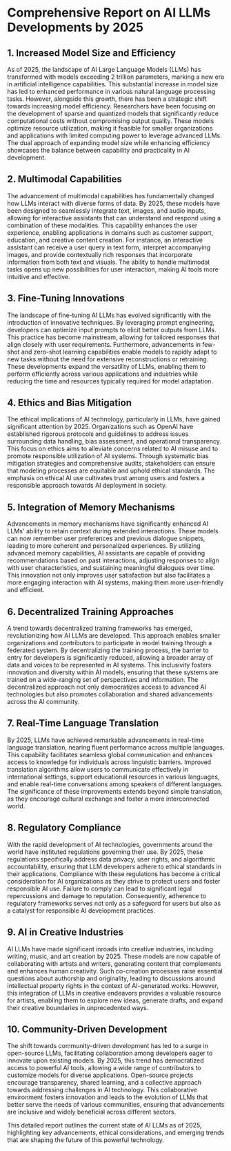 # Comprehensive Report on AI LLMs Developments by 2025

## 1. Increased Model Size and Efficiency
As of 2025, the landscape of AI Large Language Models (LLMs) has transformed with models exceeding 2 trillion parameters, marking a new era in artificial intelligence capabilities. This substantial increase in model size has led to enhanced performance in various natural language processing tasks. However, alongside this growth, there has been a strategic shift towards increasing model efficiency. Researchers have been focusing on the development of sparse and quantized models that significantly reduce computational costs without compromising output quality. These models optimize resource utilization, making it feasible for smaller organizations and applications with limited computing power to leverage advanced LLMs. The dual approach of expanding model size while enhancing efficiency showcases the balance between capability and practicality in AI development.

## 2. Multimodal Capabilities
The advancement of multimodal capabilities has fundamentally changed how LLMs interact with diverse forms of data. By 2025, these models have been designed to seamlessly integrate text, images, and audio inputs, allowing for interactive assistants that can understand and respond using a combination of these modalities. This capability enhances the user experience, enabling applications in domains such as customer support, education, and creative content creation. For instance, an interactive assistant can receive a user query in text form, interpret accompanying images, and provide contextually rich responses that incorporate information from both text and visuals. The ability to handle multimodal tasks opens up new possibilities for user interaction, making AI tools more intuitive and effective.

## 3. Fine-Tuning Innovations
The landscape of fine-tuning AI LLMs has evolved significantly with the introduction of innovative techniques. By leveraging prompt engineering, developers can optimize input prompts to elicit better outputs from LLMs. This practice has become mainstream, allowing for tailored responses that align closely with user requirements. Furthermore, advancements in few-shot and zero-shot learning capabilities enable models to rapidly adapt to new tasks without the need for extensive reconstructions or retraining. These developments expand the versatility of LLMs, enabling them to perform efficiently across various applications and industries while reducing the time and resources typically required for model adaptation.

## 4. Ethics and Bias Mitigation
The ethical implications of AI technology, particularly in LLMs, have gained significant attention by 2025. Organizations such as OpenAI have established rigorous protocols and guidelines to address issues surrounding data handling, bias assessment, and operational transparency. This focus on ethics aims to alleviate concerns related to AI misuse and to promote responsible utilization of AI systems. Through systematic bias mitigation strategies and comprehensive audits, stakeholders can ensure that modeling processes are equitable and uphold ethical standards. The emphasis on ethical AI use cultivates trust among users and fosters a responsible approach towards AI deployment in society.

## 5. Integration of Memory Mechanisms
Advancements in memory mechanisms have significantly enhanced AI LLMs' ability to retain context during extended interactions. These models can now remember user preferences and previous dialogue snippets, leading to more coherent and personalized experiences. By utilizing advanced memory capabilities, AI assistants are capable of providing recommendations based on past interactions, adjusting responses to align with user characteristics, and sustaining meaningful dialogues over time. This innovation not only improves user satisfaction but also facilitates a more engaging interaction with AI systems, making them more user-friendly and efficient.

## 6. Decentralized Training Approaches
A trend towards decentralized training frameworks has emerged, revolutionizing how AI LLMs are developed. This approach enables smaller organizations and contributors to participate in model training through a federated system. By decentralizing the training process, the barrier to entry for developers is significantly reduced, allowing a broader array of data and voices to be represented in AI systems. This inclusivity fosters innovation and diversity within AI models, ensuring that these systems are trained on a wide-ranging set of perspectives and information. The decentralized approach not only democratizes access to advanced AI technologies but also promotes collaboration and shared advancements across the AI community.

## 7. Real-Time Language Translation
By 2025, LLMs have achieved remarkable advancements in real-time language translation, nearing fluent performance across multiple languages. This capability facilitates seamless global communication and enhances access to knowledge for individuals across linguistic barriers. Improved translation algorithms allow users to communicate effectively in international settings, support educational resources in various languages, and enable real-time conversations among speakers of different languages. The significance of these improvements extends beyond simple translation, as they encourage cultural exchange and foster a more interconnected world.

## 8. Regulatory Compliance
With the rapid development of AI technologies, governments around the world have instituted regulations governing their use. By 2025, these regulations specifically address data privacy, user rights, and algorithmic accountability, ensuring that LLM developers adhere to ethical standards in their applications. Compliance with these regulations has become a critical consideration for AI organizations as they strive to protect users and foster responsible AI use. Failure to comply can lead to significant legal repercussions and damage to reputation. Consequently, adherence to regulatory frameworks serves not only as a safeguard for users but also as a catalyst for responsible AI development practices.

## 9. AI in Creative Industries
AI LLMs have made significant inroads into creative industries, including writing, music, and art creation by 2025. These models are now capable of collaborating with artists and writers, generating content that complements and enhances human creativity. Such co-creation processes raise essential questions about authorship and originality, leading to discussions around intellectual property rights in the context of AI-generated works. However, this integration of LLMs in creative endeavors provides a valuable resource for artists, enabling them to explore new ideas, generate drafts, and expand their creative boundaries in unprecedented ways.

## 10. Community-Driven Development
The shift towards community-driven development has led to a surge in open-source LLMs, facilitating collaboration among developers eager to innovate upon existing models. By 2025, this trend has democratized access to powerful AI tools, allowing a wide range of contributors to customize models for diverse applications. Open-source projects encourage transparency, shared learning, and a collective approach towards addressing challenges in AI technology. This collaborative environment fosters innovation and leads to the evolution of LLMs that better serve the needs of various communities, ensuring that advancements are inclusive and widely beneficial across different sectors.

This detailed report outlines the current state of AI LLMs as of 2025, highlighting key advancements, ethical considerations, and emerging trends that are shaping the future of this powerful technology.